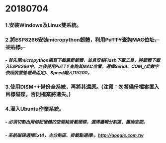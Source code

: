 # 20180704
### 1.安裝Windows及Linux雙系統。
### 2.將ESP8266安裝micropython韌體，~~利用PuTTY查詢MAC位址，並貼標。~~
##### - 首先至micropython網頁下載最新韌體，並且安裝Flash下載工具，將韌體下載入ESP8266中，之後使用PuTTY查詢其MAC位置。選擇Serial、COM_(此數字依照裝置管理員而定)、Speed輸入115200。
### 3.使用DISM++備份全系統，再將其還原。**(注意：勿將備份檔案置入目標磁碟，否則檔案將遺失。)**
### 4.灌入Ubuntu作業系統。
##### - 必須切割出兩倍記憶體的空間給掛載硬碟，選擇邏輯分割區、置換空間。
##### - 系統磁碟選擇Ext4，主分割區、掛載點選擇\。<http://google.com.tw>
